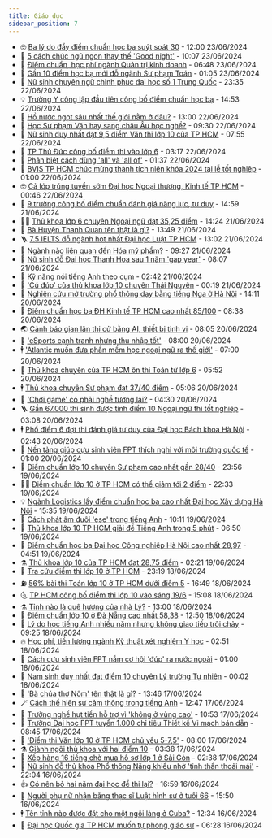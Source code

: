 ```yaml
---
title: Giáo dục
sidebar_position: 7
---
```


<!-- vnexpress-giao-duc:START -->
- 🤓 [Ba lý do đẩy điểm chuẩn học bạ suýt soát 30](https://vnexpress.net/ba-ly-do-day-diem-chuan-hoc-ba-suyt-soat-30-4759832.html) - 12:00 23/06/2024
- 🦆 [5 cách chúc ngủ ngon thay thế &#39;Good night&#39;](https://vnexpress.net/5-cach-chuc-ngu-ngon-thay-the-good-night-4761658.html) - 10:07 23/06/2024
- 🦩 [Điểm chuẩn, học phí ngành Quản trị kinh doanh](https://vnexpress.net/hoc-phi-nganh-quan-tri-kinh-doanh-cua-cac-truong-dai-hoc-nam-2024-4759352.html) - 06:48 23/06/2024
- 🌮 [Gần 10 điểm học bạ mới đỗ ngành Sư phạm Toán](https://vnexpress.net/gan-10-diem-hoc-ba-moi-do-nganh-su-pham-toan-4761480.html) - 01:05 23/06/2024
- 🔭 [Nữ sinh chuyên ngữ chinh phục đại học số 1 Trung Quốc](https://vnexpress.net/nu-sinh-chuyen-ngu-chinh-phuc-dai-hoc-so-1-trung-quoc-4760527.html) - 23:35 22/06/2024
- 💡 [Trường Y công lập đầu tiên công bố điểm chuẩn học bạ](https://vnexpress.net/diem-chuan-hoc-ba-truong-y-duoc-dai-hoc-da-nang-nam-2024-4761464.html) - 14:53 22/06/2024
- 🥰 [Hồ nước ngọt sâu nhất thế giới nằm ở đâu?](https://vnexpress.net/ho-nuoc-ngot-sau-nhat-the-gioi-nam-o-dau-4760327.html) - 13:00 22/06/2024
- 🐲 [Học Sư phạm Văn hay sang châu Âu học nghề?](https://vnexpress.net/hoc-su-pham-van-hay-sang-chau-au-hoc-nghe-4761183.html) - 09:30 22/06/2024
- 🦒 [Nữ sinh duy nhất đạt 9,5 điểm Văn thi lớp 10 của TP HCM](https://vnexpress.net/nu-sinh-duy-nhat-dat-9-5-diem-van-thi-lop-10-cua-tp-hcm-4760807.html) - 07:55 22/06/2024
- 🦆 [TP Thủ Đức công bố điểm thi vào lớp 6](https://vnexpress.net/tp-thu-duc-cong-bo-diem-thi-vao-lop-6-4761289.html) - 03:17 22/06/2024
- 🧰 [Phân biệt cách dùng &#39;all&#39; và &#39;all of&#39;](https://vnexpress.net/phan-biet-cach-dung-all-va-all-of-4761251.html) - 01:37 22/06/2024
- 🐘 [BVIS TP HCM chúc mừng thành tích niên khóa 2024 tại lễ tốt nghiệp](https://vnexpress.net/bvis-tp-hcm-chuc-mung-thanh-tich-nien-khoa-2024-tai-le-tot-nghiep-4761094.html) - 01:00 22/06/2024
- 🤓 [Cả lớp trúng tuyển sớm Đại học Ngoại thương, Kinh tế TP HCM](https://vnexpress.net/ca-lop-trung-tuyen-som-dai-hoc-ngoai-thuong-kinh-te-tp-hcm-4761128.html) - 00:46 22/06/2024
- 🧰 [9 trường công bố điểm chuẩn đánh giá năng lực, tư duy](https://vnexpress.net/9-truong-cong-bo-diem-chuan-danh-gia-nang-luc-tu-duy-4759134.html) - 14:59 21/06/2024
- 🧑‍💻 [Thủ khoa lớp 6 chuyên Ngoại ngữ đạt 35,25 điểm](https://vnexpress.net/diem-chuan-lop-6-chuyen-ngoai-ngu-nam-2024-4761175.html) - 14:24 21/06/2024
- 🫶 [Bà Huyện Thanh Quan tên thật là gì?](https://vnexpress.net/ba-huyen-thanh-quan-ten-that-la-gi-4761086.html) - 13:49 21/06/2024
- 🪜 [7.5 IELTS đỗ ngành hot nhất Đại học Luật TP HCM](https://vnexpress.net/7-5-ielts-do-nganh-hot-nhat-dai-hoc-luat-tp-hcm-4761163.html) - 13:02 21/06/2024
- 🎊 [Ngành nào liên quan đến Hóa mỹ phẩm?](https://vnexpress.net/nganh-nao-lien-quan-den-hoa-my-pham-4759378.html) - 09:27 21/06/2024
- 🧐 [Nữ sinh đỗ Đại học Thanh Hoa sau 1 năm &#39;gap year&#39;](https://vnexpress.net/nu-sinh-do-dai-hoc-thanh-hoa-sau-1-nam-gap-year-4760009.html) - 08:07 21/06/2024
- 🌈 [Kỹ năng nói tiếng Anh theo cụm](https://vnexpress.net/ky-nang-noi-tieng-anh-theo-cum-4760285.html) - 02:42 21/06/2024
- 🥰 [&#39;Cú đúp&#39; của thủ khoa lớp 10 chuyên Thái Nguyên](https://vnexpress.net/cu-dup-cua-thu-khoa-lop-10-chuyen-thai-nguyen-4759587.html) - 00:19 21/06/2024
- 🎡 [Nghiên cứu mở trường phổ thông dạy bằng tiếng Nga ở Hà Nội](https://vnexpress.net/nghien-cuu-mo-truong-pho-thong-day-bang-tieng-nga-o-ha-noi-4760786.html) - 14:11 20/06/2024
- 🎊 [Điểm chuẩn học bạ ĐH Kinh tế TP HCM cao nhất 85/100](https://vnexpress.net/diem-chuan-hoc-ba-dai-hoc-kinh-te-tp-hcm-2024-4760576.html) - 08:38 20/06/2024
- 🌏 [Cảnh báo gian lận thi cử bằng AI, thiết bị tinh vi](https://vnexpress.net/canh-bao-gian-lan-thi-cu-bang-ai-thiet-bi-tinh-vi-4760509.html) - 08:05 20/06/2024
- 🥸 [&#39;eSports cạnh tranh nhưng thu nhập tốt&#39;](https://vnexpress.net/esports-canh-tranh-nhung-thu-nhap-tot-4760628.html) - 08:00 20/06/2024
- 🕴 [&#39;Atlantic muốn đưa phần mềm học ngoại ngữ ra thế giới&#39;](https://vnexpress.net/atlantic-muon-dua-phan-mem-hoc-ngoai-ngu-ra-the-gioi-4755927.html) - 07:00 20/06/2024
- 💂 [Thủ khoa chuyên của TP HCM ôn thi Toán từ lớp 6](https://vnexpress.net/thu-khoa-chuyen-cua-tp-hcm-on-thi-toan-tu-lop-6-4760277.html) - 05:52 20/06/2024
- 🕴 [Thủ khoa chuyên Sư phạm đạt 37/40 điểm](https://vnexpress.net/thu-khoa-chuyen-su-pham-dat-37-40-diem-4760558.html) - 05:06 20/06/2024
- 🌋 [&#39;Chơi game&#39; có phải nghề tương lai?](https://vnexpress.net/choi-game-co-phai-nghe-tuong-lai-4760128.html) - 04:30 20/06/2024
- 🪜 [Gần 67.000 thí sinh được tính điểm 10 Ngoại ngữ thi tốt nghiệp](https://vnexpress.net/gan-67-000-thi-sinh-duoc-tinh-diem-10-ngoai-ngu-thi-tot-nghiep-4760437.html) - 03:08 20/06/2024
- 🕴 [Phổ điểm 6 đợt thi đánh giá tư duy của Đại học Bách khoa Hà Nội](https://vnexpress.net/pho-diem-6-dot-thi-danh-gia-tu-duy-nam-2024-cua-dai-hoc-bach-khoa-ha-noi-4760417.html) - 02:43 20/06/2024
- 🎃 [Nền tảng giúp cựu sinh viên FPT thích nghi với môi trường quốc tế](https://vnexpress.net/nen-tang-giup-cuu-sinh-vien-fpt-thich-nghi-voi-moi-truong-quoc-te-4759179.html) - 01:00 20/06/2024
- 🦏 [Điểm chuẩn lớp 10 chuyên Sư phạm cao nhất gần 28/40](https://vnexpress.net/diem-chuan-lop-10-chuyen-su-pham-cao-nhat-gan-28-40-4755162.html) - 23:56 19/06/2024
- 🧑‍🏫 [Điểm chuẩn lớp 10 ở TP HCM có thể giảm tới 2 điểm](https://vnexpress.net/diem-chuan-lop-10-o-tp-hcm-co-the-giam-toi-2-diem-4760030.html) - 22:33 19/06/2024
- 💡 [Ngành Logistics lấy điểm chuẩn học bạ cao nhất Đại học Xây dựng Hà Nội](https://vnexpress.net/diem-chuan-hoc-ba-dai-hoc-xay-dung-ha-noi-2024-4760313.html) - 15:35 19/06/2024
- 🐎 [Cách phát âm đuôi &#39;ese&#39; trong tiếng Anh](https://vnexpress.net/cach-phat-am-duoi-ese-trong-tieng-anh-4760281.html) - 10:11 19/06/2024
- 🧰 [Thủ khoa lớp 10 TP HCM giải đề Tiếng Anh trong 5 phút](https://vnexpress.net/thu-khoa-lop-10-tp-hcm-giai-de-tieng-anh-trong-5-phut-4760148.html) - 06:50 19/06/2024
- 🙉 [Điểm chuẩn học bạ Đại học Công nghiệp Hà Nội cao nhất 28,97](https://vnexpress.net/diem-chuan-hoc-ba-dai-hoc-cong-nghiep-ha-noi-nam-2024-4760089.html) - 04:51 19/06/2024
- ⚗️ [Thủ khoa lớp 10 của TP HCM đạt 28,75 điểm](https://vnexpress.net/thu-khoa-lop-10-cua-tp-hcm-dat-28-75-diem-4759998.html) - 02:21 19/06/2024
- 🌝 [Tra cứu điểm thi lớp 10 ở TP HCM](https://vnexpress.net/tra-cuu-diem-thi-lop-10-tp-hcm-nam-2024-4759909.html) - 23:19 18/06/2024
- ⛽️ [56% bài thi Toán lớp 10 ở TP HCM dưới điểm 5](https://vnexpress.net/56-bai-thi-toan-lop-10-o-tp-hcm-duoi-diem-5-4759901.html) - 16:49 18/06/2024
- 🌜 [TP HCM công bố điểm thi lớp 10 vào sáng 19/6](https://vnexpress.net/tp-hcm-cong-bo-diem-thi-lop-10-vao-sang-19-6-4759741.html) - 15:08 18/06/2024
- ⚗️ [Tỉnh nào là quê hương của nhà Lý?](https://vnexpress.net/tinh-nao-la-que-huong-cua-nha-ly-4759850.html) - 13:00 18/06/2024
- 🧰 [Điểm chuẩn lớp 10 ở Đà Nẵng cao nhất 58,38](https://vnexpress.net/diem-chuan-lop-10-da-nang-2024-4759865.html) - 12:50 18/06/2024
- 🤗 [Lý do học tiếng Anh nhiều năm nhưng không giao tiếp trôi chảy](https://vnexpress.net/ly-do-hoc-tieng-anh-nhieu-nam-nhung-khong-giao-tiep-troi-chay-4758938.html) - 09:25 18/06/2024
- 🔥 [Học phí, tiền lương ngành Kỹ thuật xét nghiệm Y học](https://vnexpress.net/hoc-phi-tien-luong-nganh-ky-thuat-xet-nghiem-y-hoc-4757723.html) - 02:51 18/06/2024
- 💪 [Cách cựu sinh viên FPT nắm cơ hội &#39;đúp&#39; ra nước ngoài](https://vnexpress.net/cach-cuu-sinh-vien-fpt-nam-co-hoi-dup-ra-nuoc-ngoai-4758847.html) - 01:00 18/06/2024
- 💂 [Nam sinh duy nhất đạt điểm 10 chuyên Lý trường Tự nhiên](https://vnexpress.net/nam-sinh-duy-nhat-dat-diem-10-chuyen-ly-truong-tu-nhien-4758933.html) - 00:02 18/06/2024
- 🌮 [&#39;Bà chúa thơ Nôm&#39; tên thật là gì?](https://vnexpress.net/ba-chua-tho-nom-ten-that-la-gi-4759372.html) - 13:46 17/06/2024
- 🪄 [Cách thể hiện sự cảm thông trong tiếng Anh](https://vnexpress.net/cach-the-hien-su-cam-thong-trong-tieng-anh-4759415.html) - 12:47 17/06/2024
- 🎡 [Trường nghề hụt tiền hỗ trợ vì &#39;không ở vùng cao&#39;](https://vnexpress.net/truong-nghe-hut-tien-ho-tro-vi-khong-o-vung-cao-4759277.html) - 10:53 17/06/2024
- 🌈 [Trường Đại học FPT tuyển 1.000 chỉ tiêu Thiết kế Vi mạch bán dẫn](https://vnexpress.net/truong-dai-hoc-fpt-tuyen-1-000-chi-tieu-thiet-ke-vi-mach-ban-dan-4759217.html) - 08:45 17/06/2024
- 🎊 [&#39;Điểm thi Văn lớp 10 ở TP HCM chủ yếu 5-7,5&#39;](https://vnexpress.net/diem-thi-van-lop-10-o-tp-hcm-chu-yeu-5-7-5-4758985.html) - 08:00 17/06/2024
- ⚗️ [Giành ngôi thủ khoa với hai điểm 10](https://vnexpress.net/gianh-ngoi-thu-khoa-voi-hai-diem-10-4759056.html) - 03:38 17/06/2024
- 🌁 [Xếp hàng 16 tiếng chờ mua hồ sơ lớp 1 ở Sài Gòn](https://vnexpress.net/xep-hang-16-tieng-cho-mua-ho-so-lop-1-o-sai-gon-4759058.html) - 02:38 17/06/2024
- 🦏 [Nữ sinh đỗ thủ khoa Phổ thông Năng khiếu nhờ &#39;tinh thần thoải mái&#39;](https://vnexpress.net/nu-sinh-do-thu-khoa-pho-thong-nang-khieu-nho-tinh-than-thoai-mai-4758837.html) - 22:04 16/06/2024
- 👍 [Có nên bỏ hai năm đại học để thi lại?](https://vnexpress.net/co-nen-bo-hai-nam-dai-hoc-de-thi-lai-4753481.html) - 16:59 16/06/2024
- 🌈 [Người phụ nữ nhận bằng thạc sĩ Luật hình sự ở tuổi 66](https://vnexpress.net/nguoi-phu-nu-nhan-bang-thac-si-luat-hinh-su-o-tuoi-66-4758987.html) - 15:50 16/06/2024
- 🕴 [Tên tỉnh nào được đặt cho một ngôi làng ở Cuba?](https://vnexpress.net/ten-tinh-nao-duoc-dat-cho-mot-ngoi-lang-o-cuba-4758894.html) - 12:34 16/06/2024
- 🧰 [Đại học Quốc gia TP HCM muốn tự phong giáo sư](https://vnexpress.net/dai-hoc-quoc-gia-tp-hcm-muon-tu-phong-giao-su-4758509.html) - 06:28 16/06/2024<!-- vnexpress-giao-duc:END -->
